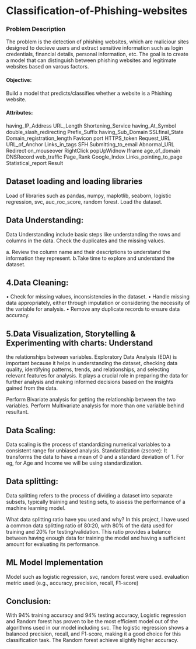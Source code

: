 # Classification-of-Phishing-websites
### Problem Description
The problem is the detection of phishing websites, which are maliciour sites designed to decieve users and extract sensitive information such as login credentials, financial details, personal information, etc. The goal is to create a model that can distinguish between phishing websites and legitimate websites based on varous factors.
#### Objective:
Build a model that predicts/classifies whether a website is a Phishing website.
#### Attributes:
having_IP_Address
URL_Length
Shortening_Service
having_At_Symbol
double_slash_redirecting
Prefix_Suffix
having_Sub_Domain
SSLfinal_State
Domain_registration_length
Favicon
port
HTTPS_token
Request_URL
URL_of_Anchor
Links_in_tags
SFH
Submitting_to_email
Abnormal_URL
Redirect
on_mouseover
RightClick
popUpWidnow
Iframe
age_of_domain
DNSRecord
web_traffic
Page_Rank
Google_Index
Links_pointing_to_page
Statistical_report
Result

## Dataset loading and loading libraries
Load of libraries such as pandas, numpy, maplotlib, seaborn, logistic regression, svc, auc_roc_score, random forest.
Load the dataset.

## Data Understanding:
Data Understanding include basic steps like understanding the rows and columns in the data. Check
the duplicates and the missing values.

a. Review the column name and their descriptions to understand the information they
represent.
b.Take time to explore and understand the dataset.

## 4.Data Cleaning:

• Check for missing values, inconsistencies in the dataset.
• Handle missing data appropriately, either through imputation or considering the
necessity of the variable for analysis.
• Remove any duplicate records to ensure data accuracy.

## 5.Data Visualization, Storytelling & Experimenting with charts: Understand
the relationships between variables.
Exploratory Data Analysis (EDA) is important because it helps in understanding the dataset,
checking data quality, identifying patterns, trends, and relationships, and selecting relevant
features for analysis. It plays a crucial role in preparing the data for further analysis and
making informed decisions based on the insights gained from the data.

Perform Bivariate analysis for getting the relationship between the two variables.
Perform Multivariate analysis for more than one variable behind resultant.

## Data Scaling:
Data scaling is the process of standardizing numerical variables to a consistent range for unbiased
analysis.
Standardization (zscore): It transforms the data to have a mean of 0 and a standard
deviation of 1. For eg, for Age and Income we will be using standardization.

## Data splitting:
Data splitting refers to the process of dividing a dataset into separate subsets, typically training and
testing sets, to assess the performance of a machine learning model.

What data splitting ratio have you used and why?
In this project, I have used a common data splitting ratio of 80:20, with 80% of the data used for
training and 20% for testing/validation. This ratio provides a balance between having enough data
for training the model and having a sufficient amount for evaluating its performance.

## ML Model Implementation
Model such as logistic regression, svc, random forest were used. evaluation metric used (e.g., accuracy, precision, recall, F1-score) 

## Conclusion:
With 94% training accuracy and 94% testing accuracy, Logistic regression and Random forest has proven to be the most efficient model out of the algorithms used in our model including svc. The logistic regression shows a balanced precision, recall, and F1-score, making it a good choice for this classification task. The Random forest achieve slightly higher accuracy.
